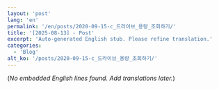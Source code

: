 ```yaml
---
layout: 'post'
lang: 'en'
permalink: '/en/posts/2020-09-15-c_드라이브_용량_조회하기/'
title: '[2025-08-13] - Post'
excerpt: 'Auto-generated English stub. Please refine translation.'
categories:
  - 'Blog'
alt_ko: '/posts/2020-09-15-c_드라이브_용량_조회하기/'
---
```


(*No embedded English lines found. Add translations later.*)
